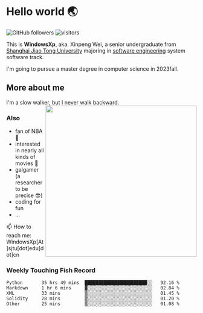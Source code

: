 <!--
**WindowsXp-Beta/WindowsXp-Beta** is a ✨ _special_ ✨ repository because its `README.md` (this file) appears on your GitHub profile.

Here are some ideas to get you started:

- 🔭 I’m currently working on ...
- 🌱 I’m currently learning ...
- 👯 I’m looking to collaborate on ...
- 🤔 I’m looking for help with ...
- 💬 Ask me about ...
- 📫 How to reach me: ...
- 😄 Pronouns: ...
- ⚡ Fun fact: ...
-->
# Hello world :earth_asia:

![GitHub followers](https://img.shields.io/github/followers/WindowsXp-Beta?style=social)
![visitors](https://visitor-badge.glitch.me/badge?page_id=WindowsXp-Beta)

This is **WindowsXp**, aka. Xinpeng Wei, a senior undergraduate from [Shanghai Jiao Tong University](http://en.sjtu.edu.cn/) majoring in [software engineering](http://www.se.sjtu.edu.cn/) system software track.

I'm going to pursue a master degree in computer science in 2023fall.

## More about me

I'm a slow walker, but I never walk backward.<img align='right' src='https://github-readme-stats.vercel.app/api/top-langs/?username=WindowsXp-Beta&layout=compact&hide=scss,hcl,Tcl&langs_count=5&theme=tokyonight' width='400px'>

### Also
- fan of NBA :basketball:
- interested in nearly all kinds of movies :movie_camera:
- galgamer (a researcher to be precise :sunglasses:)
- coding for fun
- ...

📫 How to reach me: WindowsXp[At]sjtu[dot]edu[dot]cn

### Weekly Touching Fish Record

<!--START_SECTION:waka-->

```text
Python       35 hrs 49 mins  ███████████████████████░░   92.16 %
Markdown     1 hr 6 mins     ▓░░░░░░░░░░░░░░░░░░░░░░░░   02.84 %
XML          33 mins         ▒░░░░░░░░░░░░░░░░░░░░░░░░   01.45 %
Solidity     28 mins         ▒░░░░░░░░░░░░░░░░░░░░░░░░   01.20 %
Other        25 mins         ▒░░░░░░░░░░░░░░░░░░░░░░░░   01.08 %
```

<!--END_SECTION:waka-->
